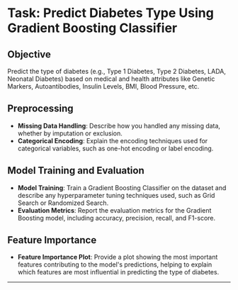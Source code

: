 
# Task: Predict Diabetes Type Using Gradient Boosting Classifier

## Objective 
Predict the type of diabetes (e.g., Type 1 Diabetes, Type 2 Diabetes, LADA, Neonatal Diabetes) based on medical and health attributes like Genetic Markers, Autoantibodies, Insulin Levels, BMI, Blood Pressure, etc.

## Preprocessing 
- **Missing Data Handling**: Describe how you handled any missing data, whether by imputation or exclusion.
- **Categorical Encoding**: Explain the encoding techniques used for categorical variables, such as one-hot encoding or label encoding.

## Model Training and Evaluation 
- **Model Training**: Train a Gradient Boosting Classifier on the dataset and describe any hyperparameter tuning techniques used, such as Grid Search or Randomized Search.
- **Evaluation Metrics**: Report the evaluation metrics for the Gradient Boosting model, including accuracy, precision, recall, and F1-score.

## Feature Importance 
- **Feature Importance Plot**: Provide a plot showing the most important features contributing to the model's predictions, helping to explain which features are most influential in predicting the type of diabetes.

---
